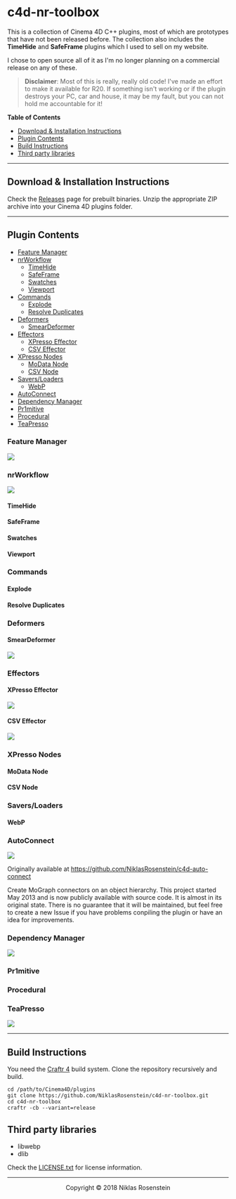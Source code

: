 # c4d-nr-toolbox

This is a collection of Cinema 4D C++ plugins, most of which are prototypes
that have not been released before. The collection also includes the
**TimeHide** and **SafeFrame** plugins which I used to sell on my website.

I chose to open source all of it as I'm no longer planning on a commercial
release on any of these.

> __Disclaimer__: Most of this is really, really old code! I've made an effort
> to make it available for R20. If something isn't working or if the plugin
> destroys your PC, car and house, it may be my fault, but you can not hold me
> accountable for it!

__Table of Contents__

* [Download & Installation Instructions](#download--install-instructions)
* [Plugin Contents](#plugin-contents)
* [Build Instructions](#build-instructions)
* [Third party libraries](#third-party-libraries)

---

## Download & Installation Instructions

Check the [Releases] page for prebuilt binaries. Unzip the appropriate ZIP
archive into your Cinema 4D plugins folder.

[Releases]: https://github.com/NiklasRosenstein/c4d-nr-toolbox/releases

---

## Plugin Contents

* [Feature Manager](#feature-manager)
* [nrWorkflow](#nrworkflow)
    * [TimeHide](#timehide)
    * [SafeFrame](#safeframe)
    * [Swatches](#swatches)
    * [Viewport](#viewport)
* [Commands](#commands)
    * [Explode](#explode)
    * [Resolve Duplicates](#resolve-duplicates)
* [Deformers](#deformers)
    * [SmearDeformer](#smeardeformer)
* [Effectors](#effectors)
    * [XPresso Effector](#xpresso-effector)
    * [CSV Effector](#csv-effector)
* [XPresso Nodes](#xpresso-nodes)
    * [MoData Node](#modata-node)
    * [CSV Node](#csv-node)
* [Savers/Loaders](#savers-loaders)
    * [WebP](#webp)
* [AutoConnect](#autoconnect)
* [Dependency Manager](#dependency-manager)
* [Pr1mitive](#pr1mitive)
* [Procedural](#procedural)
* [TeaPresso](#teapresso)

### Feature Manager

![](.img/feature_manager.png)

### nrWorkflow

![](.img/workflow.png)

#### TimeHide

#### SafeFrame

#### Swatches

#### Viewport

### Commands

#### Explode

#### Resolve Duplicates

### Deformers

#### SmearDeformer

![](.img/smear_deformer.png)

### Effectors

#### XPresso Effector

![](.img/xpresso_effector.png)

#### CSV Effector

![](.img/csv_effector.png)

### XPresso Nodes

#### MoData Node

#### CSV Node

### Savers/Loaders

#### WebP

### AutoConnect

![](.img/autoconnect.png)

Originally available at https://github.com/NiklasRosenstein/c4d-auto-connect

Create MoGraph connectors on an object hierarchy. This project started
May 2013 and is now publicly available with source code. It is almost in
its original state. There is no guarantee that it will be maintained, but
feel free to create a new Issue if you have problems conpiling the plugin
or have an idea for improvements.

### Dependency Manager

![](.img/depmanager.png)

### Pr1mitive

### Procedural

### TeaPresso

![](.img/teapresso.png)

---

## Build Instructions

You need the [Craftr 4][Craftr] build system. Clone the repository
recursively and build.

[Craftr]: https://github.com/craftr-build/craftr

    cd /path/to/Cinema4D/plugins
    git clone https://github.com/NiklasRosenstein/c4d-nr-toolbox.git
    cd c4d-nr-toolbox
    craftr -cb --variant=release

## Third party libraries

* libwebp
* dlib

Check the [LICENSE.txt](LICENSE.txt) for license information.

---

<p align="center">Copyright &copy; 2018 Niklas Rosenstein</p>
